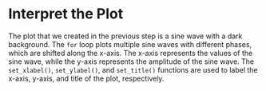 # Interpret the Plot

The plot that we created in the previous step is a sine wave with a dark background. The `for` loop plots multiple sine waves with different phases, which are shifted along the x-axis. The x-axis represents the values of the sine wave, while the y-axis represents the amplitude of the sine wave. The `set_xlabel()`, `set_ylabel()`, and `set_title()` functions are used to label the x-axis, y-axis, and title of the plot, respectively.
